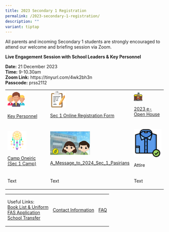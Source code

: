 ```yaml
---
title: 2023 Secondary 1 Registration
permalink: /2023-secondary-1-registration/
description: ""
variant: tiptap
---
```

<p>All parents and incoming Secondary 1 students are strongly encouraged to attend our welcome and briefing session via Zoom.</p><p><strong>Live Engagement Session with School Leaders &amp; Key Personnel</strong></p><p><strong>Date:</strong> 21 December 2023<br><strong>Time:</strong> 9-10.30am <br><strong>Zoom Link:</strong> https://tinyurl.com/4wk2bh3n <br><strong>Passcode:</strong> prss2112</p><table><tbody><tr><td rowspan="1" colspan="1"><div class="isomer-image-wrapper"><img style="width:45%;float:middle" height="auto" width="100%" src="/images/Sec%201%20Registration/Key_Personnel.png"></div><p><a href="www.pasirrissec.moe.edu.sg/about-us/Our-People/Key-Personnel/" rel="noopener noreferrer nofollow" target="_blank">Key Personnel</a></p></td><td rowspan="1" colspan="1"><div class="isomer-image-wrapper"><img style="width:20%;float:middle" height="auto" width="100%" src="/images/Sec%201%20Registration/Online_Registration.png"></div><p></p><p><a href="https://form.gov.sg/638ffb2fcc49df00110ee967" rel="noopener noreferrer nofollow" target="_blank">Sec 1 Online Registration Form</a></p></td><td rowspan="1" colspan="1"><div class="isomer-image-wrapper"><img style="width:30%;float:middle" height="auto" width="100%" src="/images/Sec%201%20Registration/2023_e_Open_House.png"></div><p></p><p><a href="www.pasirrissec.moe.edu.sg/e-open-house/e-open-house/" rel="noopener noreferrer nofollow" target="_blank">2023 e-Open House</a></p></td></tr><tr><td rowspan="1" colspan="1"><p></p><div class="isomer-image-wrapper"><img style="width: 50%;" height="auto" width="100%" alt="" src="/images/Sec 1 Registration/Sec_1_Camp_Oneiric.png"></div><p><a href="/files/Sec%201%20Registration/Camp Oneiric (Sec 1 Camp)](/files/Sec%201%20Registration/Sec_1_Camp_Oneiric_2024_For_Sec_1_Live_Engagement_2023.pdf" rel="noopener noreferrer nofollow" target="_blank">Camp Oneiric (Sec 1 Camp)</a></p></td><td rowspan="1" colspan="1"><p></p><a class="isomer-image-wrapper" href="/files/Sec%201%20Registration/A_Message_to_2024_Sec_1_Pasirians.pdf"><img style="width: 50%;" height="auto" width="100%" alt="" src="/images/Sec 1 Registration/Message_to_2023_Sec_1_Pasirian.jpg"></a><p><a href="/files/Sec%201%20%20Registration/A_Message_to_2024_Sec_1_Pasirians.pdf" rel="noopener noreferrer nofollow" target="_blank">A_Message_to_2024_Sec_1_Pasirians</a></p></td><td rowspan="1" colspan="1"><p></p><div class="isomer-image-wrapper"><img style="width: 100%" height="auto" width="100%" alt="" src="/images/Sec 1 Registration/Attire.png"></div><p>Attire</p></td></tr><tr><td rowspan="1" colspan="1"><p>Text</p></td><td rowspan="1" colspan="1"><p>Text</p></td><td rowspan="1" colspan="1"><p>Text</p></td></tr></tbody></table><table><tbody><tr><td rowspan="1" colspan="1"><p>Useful Links:<br><a href="/useful-links/Information-for-Parents/Booklist/" rel="noopener noreferrer nofollow" target="_blank">Book List &amp; Uniform</a><br><a href="/useful-links/Information-for-Parents/Financial-Assistance/" rel="noopener noreferrer nofollow" target="_blank">FAS Application</a><br><a href="https://form.gov.sg/639003089f0e9d0012be00e4" rel="noopener noreferrer nofollow" target="_blank">School Transfer</a></p></td><td rowspan="1" colspan="1"><p><a href="/contact-us" rel="noopener noreferrer nofollow" target="_blank">Contact Information</a></p></td><td rowspan="1" colspan="1"><p><a href="https://docs.google.com/document/d/1bIODL1sh33MIKrsqc5Svt13-215L8ND4_U20gfHlmwA/edit" rel="noopener noreferrer nofollow" target="_blank">FAQ</a></p></td></tr></tbody></table><p></p>